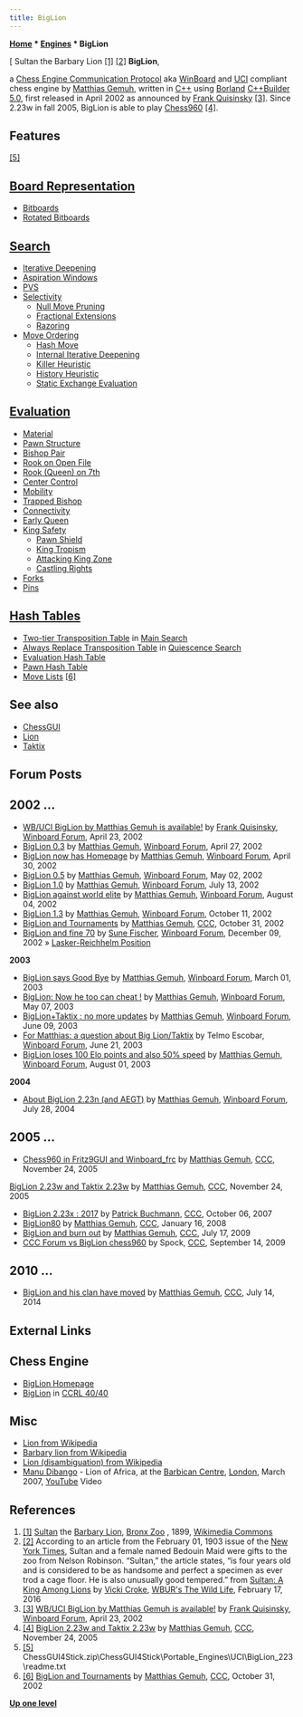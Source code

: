 ```yaml
---
title: BigLion
---
```

**[Home](Home "Home") * [Engines](Engines "Engines") * BigLion**

\[ Sultan the Barbary Lion <a id="cite-note-1" href="#cite-ref-1">[1]</a> <a id="cite-note-2" href="#cite-ref-2">[2]</a>
**BigLion**,

a [Chess Engine Communication Protocol](Chess_Engine_Communication_Protocol "Chess Engine Communication Protocol") aka [WinBoard](WinBoard "WinBoard") and [UCI](UCI "UCI") compliant chess engine by [Matthias Gemuh](Matthias_Gemuh "Matthias Gemuh"), written in [C++](Cpp "Cpp") using [Borland](https://en.wikipedia.org/wiki/Borland) [C++Builder 5.0](https://en.wikipedia.org/wiki/C++Builder), first released in April 2002 as announced by [Frank Quisinsky](Frank_Quisinsky "Frank Quisinsky") <a id="cite-note-3" href="#cite-ref-3">[3]</a>. Since 2.23w in fall 2005, BigLion is able to play [Chess960](Chess960 "Chess960") <a id="cite-note-4" href="#cite-ref-4">[4]</a>.

## Features

<a id="cite-note-5" href="#cite-ref-5">[5]</a>

## [Board Representation](Board_Representation "Board Representation")

- [Bitboards](Bitboards "Bitboards")
- [Rotated Bitboards](Rotated_Bitboards "Rotated Bitboards")

## [Search](Search "Search")

- [Iterative Deepening](Iterative_Deepening "Iterative Deepening")
- [Aspiration Windows](Aspiration_Windows "Aspiration Windows")
- [PVS](Principal_Variation_Search "Principal Variation Search")
- [Selectivity](Selectivity "Selectivity")
  - [Null Move Pruning](Null_Move_Pruning "Null Move Pruning")
  - [Fractional Extensions](Extensions#FractionalExtensions "Extensions")
  - [Razoring](Razoring "Razoring")
- [Move Ordering](Move_Ordering "Move Ordering")
  - [Hash Move](Hash_Move "Hash Move")
  - [Internal Iterative Deepening](Internal_Iterative_Deepening "Internal Iterative Deepening")
  - [Killer Heuristic](Killer_Heuristic "Killer Heuristic")
  - [History Heuristic](History_Heuristic "History Heuristic")
  - [Static Exchange Evaluation](Static_Exchange_Evaluation "Static Exchange Evaluation")

## [Evaluation](Evaluation "Evaluation")

- [Material](Material "Material")
- [Pawn Structure](Pawn_Structure "Pawn Structure")
- [Bishop Pair](Bishop_Pair "Bishop Pair")
- [Rook on Open File](Rook_on_Open_File "Rook on Open File")
- [Rook (Queen) on 7th](Rook_on_Seventh "Rook on Seventh")
- [Center Control](Center_Control "Center Control")
- [Mobility](Mobility "Mobility")
- [Trapped Bishop](Trapped_Pieces "Trapped Pieces")
- [Connectivity](Connectivity "Connectivity")
- [Early Queen](Evaluation_of_Pieces#Queen "Evaluation of Pieces")
- [King Safety](King_Safety "King Safety")
  - [Pawn Shield](King_Safety#PawnShield "King Safety")
  - [King Tropism](King_Safety#KingTropism "King Safety")
  - [Attacking King Zone](King_Safety#Attacking "King Safety")
  - [Castling Rights](Castling_Rights "Castling Rights")
- [Forks](Double_Attack "Double Attack")
- [Pins](Pin "Pin")

## [Hash Tables](Hash_Table "Hash Table")

- [Two-tier Transposition Table](Transposition_Table#TwoTier "Transposition Table") in [Main Search](Search "Search")
- [Always Replace Transposition Table](Transposition_Table#AlwaysReplace "Transposition Table") in [Quiescence Search](Quiescence_Search "Quiescence Search")
- [Evaluation Hash Table](Evaluation_Hash_Table "Evaluation Hash Table")
- [Pawn Hash Table](Pawn_Hash_Table "Pawn Hash Table")
- [Move Lists](Move_List "Move List") <a id="cite-note-6" href="#cite-ref-6">[6]</a>

## See also

- [ChessGUI](ChessGUI "ChessGUI")
- [Lion](Lion "Lion")
- [Taktix](index.php?title=Taktix&action=edit&redlink=1 "Taktix (page does not exist)")

## Forum Posts

## 2002 ...

- [WB/UCI BigLion by Matthias Gemuh is available!](http://www.open-aurec.com/wbforum/viewtopic.php?f=18&t=36997) by [Frank Quisinsky](Frank_Quisinsky "Frank Quisinsky"), [Winboard Forum](Computer_Chess_Forums "Computer Chess Forums"), April 23, 2002
- [BigLion 0.3](http://www.open-aurec.com/wbforum/viewtopic.php?f=18&t=37045) by [Matthias Gemuh](Matthias_Gemuh "Matthias Gemuh"), [Winboard Forum](Computer_Chess_Forums "Computer Chess Forums"), April 27, 2002
- [BigLion now has Homepage](http://www.open-aurec.com/wbforum/viewtopic.php?f=18&t=37083) by [Matthias Gemuh](Matthias_Gemuh "Matthias Gemuh"), [Winboard Forum](Computer_Chess_Forums "Computer Chess Forums"), April 30, 2002
- [BigLion 0.5](http://www.open-aurec.com/wbforum/viewtopic.php?f=18&t=37121) by [Matthias Gemuh](Matthias_Gemuh "Matthias Gemuh"), [Winboard Forum](Computer_Chess_Forums "Computer Chess Forums"), May 02, 2002
- [BigLion 1.0](http://www.open-aurec.com/wbforum/viewtopic.php?f=18&t=38167) by [Matthias Gemuh](Matthias_Gemuh "Matthias Gemuh"), [Winboard Forum](Computer_Chess_Forums "Computer Chess Forums"), July 13, 2002
- [BigLion against world elite](http://www.open-aurec.com/wbforum/viewtopic.php?f=18&t=38472) by [Matthias Gemuh](Matthias_Gemuh "Matthias Gemuh"), [Winboard Forum](Computer_Chess_Forums "Computer Chess Forums"), August 04, 2002
- [BigLion 1.3](http://www.open-aurec.com/wbforum/viewtopic.php?f=18&t=39500) by [Matthias Gemuh](Matthias_Gemuh "Matthias Gemuh"), [Winboard Forum](Computer_Chess_Forums "Computer Chess Forums"), October 11, 2002
- [BigLion and Tournaments](https://www.stmintz.com/ccc/index.php?id=262764) by [Matthias Gemuh](Matthias_Gemuh "Matthias Gemuh"), [CCC](CCC "CCC"), October 31, 2002
- [BigLion and fine 70](http://www.open-aurec.com/wbforum/viewtopic.php?f=18&t=40225) by [Sune Fischer](Sune_Fischer "Sune Fischer"), [Winboard Forum](Computer_Chess_Forums "Computer Chess Forums"), December 09, 2002 » [Lasker-Reichhelm Position](Lasker-Reichhelm_Position "Lasker-Reichhelm Position")

**2003**

- [BigLion says Good Bye](http://www.open-aurec.com/wbforum/viewtopic.php?f=18&t=41495) by [Matthias Gemuh](Matthias_Gemuh "Matthias Gemuh"), [Winboard Forum](Computer_Chess_Forums "Computer Chess Forums"), March 01, 2003
- [BigLion: Now he too can cheat !](http://www.open-aurec.com/wbforum/viewtopic.php?f=18&t=42512) by [Matthias Gemuh](Matthias_Gemuh "Matthias Gemuh"), [Winboard Forum](Computer_Chess_Forums "Computer Chess Forums"), May 07, 2003
- [BigLion+Taktix : no more updates](http://www.open-aurec.com/wbforum/viewtopic.php?f=18&t=42932) by [Matthias Gemuh](Matthias_Gemuh "Matthias Gemuh"), [Winboard Forum](Computer_Chess_Forums "Computer Chess Forums"), June 09, 2003
- [For Matthias: a question about Big Lion/Taktix](http://www.open-aurec.com/wbforum/viewtopic.php?f=18&t=43095) by Telmo Escobar, [Winboard Forum](Computer_Chess_Forums "Computer Chess Forums"), June 21, 2003
- [BigLion loses 100 Elo points and also 50% speed](http://www.open-aurec.com/wbforum/viewtopic.php?f=18&t=43632) by [Matthias Gemuh](Matthias_Gemuh "Matthias Gemuh"), [Winboard Forum](Computer_Chess_Forums "Computer Chess Forums"), August 01, 2003

**2004**

- [About BigLion 2.23n (and AEGT)](http://www.open-aurec.com/wbforum/viewtopic.php?f=18&t=48369) by [Matthias Gemuh](Matthias_Gemuh "Matthias Gemuh"), [Winboard Forum](Computer_Chess_Forums "Computer Chess Forums"), July 28, 2004

## 2005 ...

- [Chess960 in Fritz9GUI and Winboard_frc](https://www.stmintz.com/ccc/index.php?id=464214) by [Matthias Gemuh](Matthias_Gemuh "Matthias Gemuh"), [CCC](CCC "CCC"), November 24, 2005

[BigLion 2.23w and Taktix 2.23w](https://www.stmintz.com/ccc/index.php?id=464215) by [Matthias Gemuh](Matthias_Gemuh "Matthias Gemuh"), [CCC](CCC "CCC"), November 24, 2005

- [BigLion 2.23x : 2017](http://www.talkchess.com/forum/viewtopic.php?t=16978) by [Patrick Buchmann](Patrick_Buchmann "Patrick Buchmann"), [CCC](CCC "CCC"), October 06, 2007
- [BigLion80](http://www.talkchess.com/forum/viewtopic.php?t=18990) by [Matthias Gemuh](Matthias_Gemuh "Matthias Gemuh"), [CCC](CCC "CCC"), January 16, 2008
- [BigLion and burn out](http://www.talkchess.com/forum/viewtopic.php?t=29000) by [Matthias Gemuh](Matthias_Gemuh "Matthias Gemuh"), [CCC](CCC "CCC"), July 17, 2009
- [CCC Forum vs BigLion chess960](http://www.talkchess.com/forum/viewtopic.php?t=29750) by Spock, [CCC](CCC "CCC"), September 14, 2009

## 2010 ...

- [BigLion and his clan have moved](http://www.talkchess.com/forum/viewtopic.php?t=52975) by [Matthias Gemuh](Matthias_Gemuh "Matthias Gemuh"), [CCC](CCC "CCC"), July 14, 2014

## External Links

## Chess Engine

- [BigLion Homepage](http://www.chess.hylogic.de/)
- [BigLion](http://www.computerchess.org.uk/ccrl/4040/cgi/compare_engines.cgi?family=BigLion&print=Rating+list&print=Results+table&print=LOS+table&print=Ponder+hit+table&print=Eval+difference+table&print=Comopp+gamenum+table&print=Overlap+table&print=Score+with+common+opponents) in [CCRL 40/40](CCRL "CCRL")

## Misc

- [Lion from Wikipedia](https://en.wikipedia.org/wiki/Lion)
- [Barbary lion from Wikipedia](https://en.wikipedia.org/wiki/Barbary_lion)
- [Lion (disambiguation) from Wikipedia](https://en.wikipedia.org/wiki/Lion_%28disambiguation%29)
- [Manu Dibango](Category:Manu_Dibango "Category:Manu Dibango") - Lion of Africa, at the [Barbican Centre](https://en.wikipedia.org/wiki/Barbican_Centre), [London](https://en.wikipedia.org/wiki/London), March 2007, [YouTube](https://en.wikipedia.org/wiki/YouTube) Video

## References

1. <a id="cite-ref-1" href="#cite-note-1">[1]</a> [Sultan](https://commons.wikimedia.org/wiki/File:Sultan_the_Barbary_Lion.jpg) the [Barbary Lion](https://en.wikipedia.org/wiki/Barbary_lion), [Bronx Zoo](https://en.wikipedia.org/wiki/Bronx_Zoo) , 1899, [Wikimedia Commons](https://en.wikipedia.org/wiki/Wikimedia_Commons)
1. <a id="cite-ref-2" href="#cite-note-2">[2]</a> According to an article from the February 01, 1903 issue of the [New York Times](https://en.wikipedia.org/wiki/The_New_York_Times), Sultan and a female named Bedouin Maid were gifts to the zoo from Nelson Robinson. “Sultan,” the article states, “is four years old and is considered to be as handsome and perfect a specimen as ever trod a cage floor. He is also unusually good tempered.” from [Sultan: A King Among Lions](http://thewildlife.wbur.org/2016/02/17/sultan-a-king-among-lions/) by [Vicki Croke](https://vickicroke.com/about/), [WBUR's The Wild Life](http://thewildlife.wbur.org/), February 17, 2016
1. <a id="cite-ref-3" href="#cite-note-3">[3]</a>  [WB/UCI BigLion by Matthias Gemuh is available!](http://www.open-aurec.com/wbforum/viewtopic.php?f=18&t=36997) by [Frank Quisinsky](Frank_Quisinsky "Frank Quisinsky"), [Winboard Forum](Computer_Chess_Forums "Computer Chess Forums"), April 23, 2002
1. <a id="cite-ref-4" href="#cite-note-4">[4]</a> [BigLion 2.23w and Taktix 2.23w](https://www.stmintz.com/ccc/index.php?id=464215) by [Matthias Gemuh](Matthias_Gemuh "Matthias Gemuh"), [CCC](CCC "CCC"), November 24, 2005
1. <a id="cite-ref-5" href="#cite-note-5">[5]</a> ChessGUI4Stick.zip\\ChessGUI4Stick\\Portable_Engines\\UCI\\BigLion_223\\readme.txt
1. <a id="cite-ref-6" href="#cite-note-6">[6]</a> [BigLion and Tournaments](https://www.stmintz.com/ccc/index.php?id=262764) by [Matthias Gemuh](Matthias_Gemuh "Matthias Gemuh"), [CCC](CCC "CCC"), October 31, 2002

**[Up one level](Engines "Engines")**

